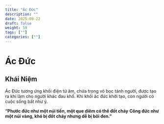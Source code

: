 ```yaml
---
title: "Ác Đức"
description: ""
date: 2025-09-22
draft: false
weight: 59
tags: [""]
categories: [""]
---
```


# Ác Đức

<!-- **Mã:** 
**Nhóm:**  -->

## Khái Niệm

Ác Đức tương ứng khối điện từ âm, chứa trong vỏ bọc tánh người, được tạo ra khi làm cho người khác đau khổ. Khi khối ác đức khởi tạo, con người có cuộc sống bất như ý.

**“Phước đức như một núi tiền, một que diêm có thể đốt cháy**
**Công đức như một núi vàng, khó bị đốt cháy nhưng dễ bị bôi đen.”**
